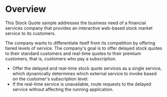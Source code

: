 <!-- image -->

# Overview

This Stock Quote sample addresses the business need of a financial services company that
provides an interactive web-based stock market service to its customers.

The company wants to differentiate itself from its competition by offering tiered levels of
service. The company's goal is to offer delayed stock quotes to their standard customers and
real-time quotes to their premium customers, that is, customers who pay a subscription.

- Offer the delayed and real-time stock quote services as a single service, which dynamically
determines which external service to invoke based on the customer's subscription level.
- If the real-time service is unavailable, route requests to the delayed service without affecting
the running application.